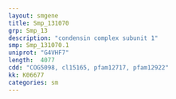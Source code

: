 ```yaml
---
layout: smgene
title: Smp_131070
grp: Smp_13
description: "condensin complex subunit 1"
smp: Smp_131070.1
uniprot: "G4VHF7"
length:  4077
cdd: "COG5098, cl15165, pfam12717, pfam12922"
kk: K06677
categories: sm
---
```

